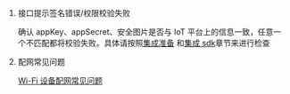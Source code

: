 1. 接口提示签名错误/权限校验失败

	确认 appKey、appSecret、安全图片是否与 IoT 平台上的信息一致，任意一个不匹配都将校验失败。具体请按照[集成准备](https://tuyainc.github.io/tuyasmart_home_android_sdk_doc/zh-hans/resource/Preparation.html) 和[集成 sdk](https://tuyainc.github.io/tuyasmart_home_android_sdk_doc/zh-hans/resource/Integrated.html)章节来进行检查

2. 配网常见问题

    [Wi-Fi 设备配网常见问题](Activator_wifi_faq.md)